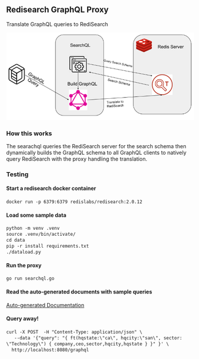 ## Redisearch GraphQL Proxy

Translate GraphQL queries to RediSearch


![img](./docs/RediSearchGraphQL.png)

### How this works

The searachql queries the RediSearch server for the search schema then dynamically builds the GraphQL schema to all GraphQL clients to natively query RediSearch with the proxy handling the translation.

### Testing


#### Start a redisearch docker container

```
docker run -p 6379:6379 redislabs/redisearch:2.0.12
```

#### Load some sample data

```
python -m venv .venv
source .venv/bin/activate/
cd data
pip -r install requirements.txt
./dataload.py
```

#### Run the proxy

```
go run searchql.go
```

#### Read the auto-generated documents with sample queries

[Auto-generated Documentation](http://localhost:8080/docs)


#### Query away!

```
curl -X POST  -H "Content-Type: application/json" \
   --data '{"query": "{ ft(hqstate:\"ca\", hqcity:\"san\", sector: \"Technology\") { company,ceo,sector,hqcity,hqstate } }" }' \
  http://localhost:8080/graphql
```

